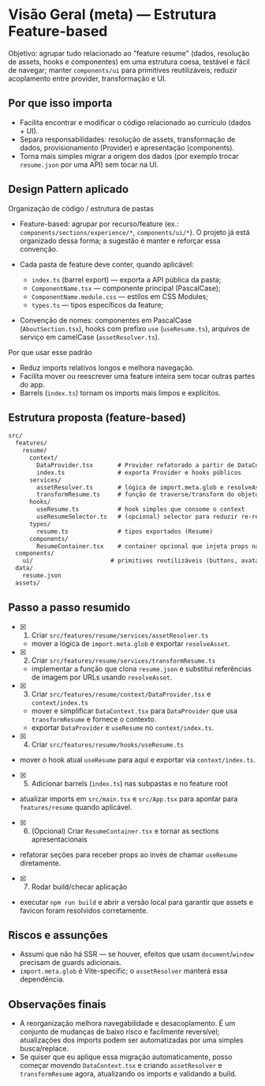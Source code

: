 # Visão Geral (meta) — Estrutura Feature-based

Objetivo: agrupar tudo relacionado ao "feature resume" (dados, resolução de assets, hooks e componentes) em uma estrutura coesa, testável e fácil de navegar; manter `components/ui` para primitives reutilizáveis; reduzir acoplamento entre provider, transformação e UI.

## Por que isso importa

- Facilita encontrar e modificar o código relacionado ao currículo (dados + UI).
- Separa responsabilidades: resolução de assets, transformação de dados, provisionamento (Provider) e apresentação (components).
- Torna mais simples migrar a origem dos dados (por exemplo trocar `resume.json` por uma API) sem tocar na UI.

## Design Pattern aplicado

Organização de código / estrutura de pastas

- Feature-based: agrupar por recurso/feature (ex.: `components/sections/experience/*`, `components/ui/*`). O projeto já está organizado dessa forma; a sugestão é manter e reforçar essa convenção.
- Cada pasta de feature deve conter, quando aplicável:

  - `index.ts` (barrel export) — exporta a API pública da pasta;
  - `ComponentName.tsx` — componente principal (PascalCase);
  - `ComponentName.module.css` — estilos em CSS Modules;
  - `types.ts` — tipos específicos da feature;

- Convenção de nomes: componentes em PascalCase (`AboutSection.tsx`), hooks com prefixo `use` (`useResume.ts`), arquivos de serviço em camelCase (`assetResolver.ts`).

Por que usar esse padrão

- Reduz imports relativos longos e melhora navegação.
- Facilita mover ou reescrever uma feature inteira sem tocar outras partes do app.
- Barrels (`index.ts`) tornam os imports mais limpos e explícitos.

## Estrutura proposta (feature-based)

```txt
src/
  features/
    resume/
      context/
        DataProvider.tsx       # Provider refatorado a partir de DataContext.tsx
        index.ts               # exporta Provider e hooks públicos
      services/
        assetResolver.ts       # lógica de import.meta.glob e resolveAssetReference
        transformResume.ts     # função de traverse/transform do objeto resume
      hooks/
        useResume.ts           # hook simples que consome o context
        useResumeSelector.ts   # (opcional) selector para reduzir re-renders
      types/
        resume.ts              # tipos exportados (Resume)
      components/
        ResumeContainer.tsx    # container opcional que injeta props nas sections
  components/
    ui/                      # primitives reutilizáveis (buttons, avatar, etc.)
  data/
    resume.json
  assets/
```

## Passo a passo resumido

- [x] 1. Criar `src/features/resume/services/assetResolver.ts`

  - mover a lógica de `import.meta.glob` e exportar `resolveAsset`.

- [x] 2. Criar `src/features/resume/services/transformResume.ts`

  - implementar a função que clona `resume.json` e substitui referências de imagem por URLs usando `resolveAsset`.

- [x] 3. Criar `src/features/resume/context/DataProvider.tsx` e `context/index.ts`

  - mover e simplificar `DataContext.tsx` para `DataProvider` que usa `transformResume` e fornece o contexto.
  - exportar `DataProvider` e `useResume` no `context/index.ts`.

- [x] 4.  Criar `src/features/resume/hooks/useResume.ts`

- mover o hook atual `useResume` para aqui e exportar via `context/index.ts`.

- [x] 5.  Adicionar barrels (`index.ts`) nas subpastas e no feature root

- atualizar imports em `src/main.tsx` e `src/App.tsx` para apontar para `features/resume` quando aplicável.

- [x] 6.  (Opcional) Criar `ResumeContainer.tsx` e tornar as sections apresentacionais

- refatorar seções para receber props ao invés de chamar `useResume` diretamente.

- [x] 7.  Rodar build/checar aplicação
- executar `npm run build` e abrir a versão local para garantir que assets e favicon foram resolvidos corretamente.

## Riscos e assunções

- Assumi que não há SSR — se houver, efeitos que usam `document`/`window` precisam de guards adicionais.
- `import.meta.glob` é Vite-specific; o `assetResolver` manterá essa dependência.

## Observações finais

- A reorganização melhora navegabilidade e desacoplamento. É um conjunto de mudanças de baixo risco e facilmente reversível; atualizações dos imports podem ser automatizadas por uma simples busca/replace.
- Se quiser que eu aplique essa migração automaticamente, posso começar movendo `DataContext.tsx` e criando `assetResolver` e `transformResume` agora, atualizando os imports e validando a build.
